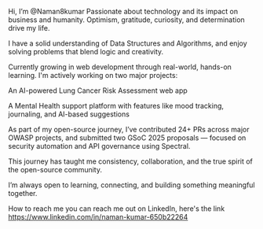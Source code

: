 Hi, I’m @Naman8kumar
Passionate about technology and its impact on business and humanity. Optimism, gratitude, curiosity, and determination drive my life.

I have a solid understanding of Data Structures and Algorithms, and enjoy solving problems that blend logic and creativity.

Currently growing in web development through real-world, hands-on learning. I'm actively working on two major projects:

An AI-powered Lung Cancer Risk Assessment web app

A Mental Health support platform with features like mood tracking, journaling, and AI-based suggestions

As part of my open-source journey, I’ve contributed 24+ PRs across major OWASP projects, and submitted two GSoC 2025 proposals — focused on security automation and API governance using Spectral.

This journey has taught me consistency, collaboration, and the true spirit of the open-source community.

I’m always open to learning, connecting, and building something meaningful together.

How to reach me you can reach me out on LinkedIn, here's the link https://www.linkedin.com/in/naman-kumar-650b22264



